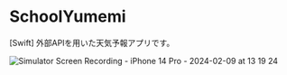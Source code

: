 # SchoolYumemi
[Swift]
外部APIを用いた天気予報アプリです。

![Simulator Screen Recording - iPhone 14 Pro - 2024-02-09 at 13 19 24](https://github.com/sparknanayamamoto/SchoolYumemi/assets/156158268/0262fa28-90d7-4c28-8c14-c48edfe0dbd8)

